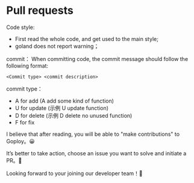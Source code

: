 # Pull requests

Code style:

- First read the whole code, and get used to the main style;
- goland does not report warning；

commit：
When committing code, the commit message should follow the following format:

`<Commit type> <commit description>`

commit type：

- A for add (A add some kind of function)
- U for update (示例 U update function)
- D for delete (示例 D delete no unused function)
- F for fix

I believe that after reading, you will be able to "make contributions" to Goploy。😀

It’s better to take action, choose an issue you want to solve and initiate a PR。👻

Looking forward to your joining our developer team！👋